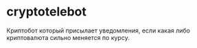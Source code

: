 # cryptotelebot
Криптобот который присылает уведомления, если какая либо криптовалюта сильно меняется по курсу.
